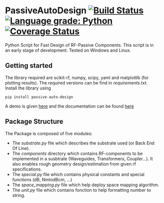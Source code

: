 # PassiveAutoDesign [![Build Status](https://ci.appveyor.com/api/projects/status/32r7s2skrgm9ubva/branch/master?svg=true)](https://ci.appveyor.com/project/Patarimi/passiveautodesign) [![Language grade: Python](https://img.shields.io/lgtm/grade/python/g/Patarimi/PassiveAutoDesign.svg?logo=lgtm&logoWidth=18)](https://lgtm.com/projects/g/Patarimi/PassiveAutoDesign/context:python) [![Coverage Status](https://coveralls.io/repos/github/Patarimi/PassiveAutoDesign/badge.svg?branch=master)](https://coveralls.io/github/Patarimi/PassiveAutoDesign?branch=master)
Python Script for Fast Design of RF-Passive Components. This script is in an early stage of development. Tested on Windows and Linux.

Getting started
----
The library required are scikit-rf, numpy, scipy, yaml and matplotlib (for plotting results). The required versions can be find in _requirements.txt_. Install the library using
```
pip install passive-auto-design
```
A demo is given [here](https://share.streamlit.io/patarimi/passiveautodesign/apps/home.py) and the documentation can be found [here](https://patarimi.github.io/PassiveAutoDesign/)

Package Structure
----
The Package is composed of five modules:

- The _substrate.py_ file which describes the substrate used (or Back End Of Line).
- The _components_ directory which contains RF-components to be implemented in a susbtrate (Waveguides, Transformers, Coupler...). It also enables rough geometry design/estimation from given rf specifications.
- The _special.py_ file which contains physical constants and special functions (dB, NmtodBcm, ...)
- The _space_mapping.py_ file which help deploy space mapping algorithm.
- The _unit.py_ file which contains fonction to help formatting number to string.

